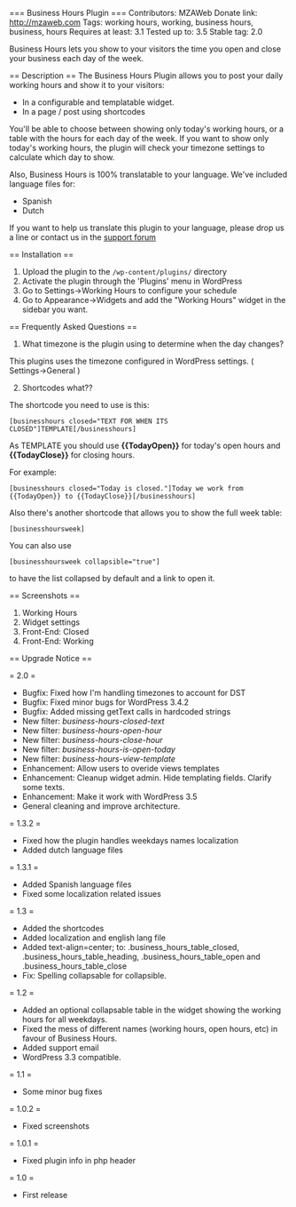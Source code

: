 === Business Hours Plugin  ===
Contributors: MZAWeb
Donate link: http://mzaweb.com
Tags: working hours, working, business hours, business, hours
Requires at least: 3.1
Tested up to: 3.5
Stable tag: 2.0

Business Hours lets you show to your visitors the time you open and close your business each day of the week.

== Description ==
The Business Hours Plugin allows you to post your daily working hours and show it to your visitors:

*	In a configurable and templatable widget.
*	In a page / post using shortcodes

You'll be able to choose between showing only today's working hours, or a table with the hours for each day of the week.
If you want to show only today's working hours, the plugin will check your timezone settings to calculate which day to show.

Also, Business Hours is 100% translatable to your language.
We've included language files for:

*	Spanish
*	Dutch

If you want to help us translate this plugin to your language, please drop us a line or contact us in the [support forum](http://wordpress.org/tags/business-hours-plugin#postform)


== Installation ==

1. Upload the plugin to the `/wp-content/plugins/` directory
2. Activate the plugin through the 'Plugins' menu in WordPress
3. Go to Settings->Working Hours to configure your schedule
4. Go to Appearance->Widgets and add the "Working Hours" widget in the sidebar you want.

== Frequently Asked Questions ==

1. What timezone is the plugin using to determine when the day changes?

This plugins uses the timezone configured in WordPress settings. ( Settings->General )

2. Shortcodes what??

The shortcode you need to use is this:

`[businesshours closed="TEXT FOR WHEN ITS CLOSED"]TEMPLATE[/businesshours]`

As TEMPLATE you should use **{{TodayOpen}}** for today's open hours and **{{TodayClose}}** for closing hours.

For example:

`[businesshours closed="Today is closed."]Today we work from {{TodayOpen}} to {{TodayClose}}[/businesshours]`

Also there's another shortcode that allows you to show the full week table:

`[businesshoursweek]`

You can also use

`[businesshoursweek collapsible="true"]`

to have the list collapsed by default and a link to open it.

== Screenshots ==

1. Working Hours
2. Widget settings
3. Front-End: Closed
4. Front-End: Working

== Upgrade Notice ==

= 2.0 =
* Bugfix: Fixed how I'm handling timezones to account for DST
* Bugfix: Fixed minor bugs for WordPress 3.4.2
* Bugfix: Added missing getText calls in hardcoded strings
* New filter: *business-hours-closed-text*
* New filter: *business-hours-open-hour*
* New filter: *business-hours-close-hour*
* New filter: *business-hours-is-open-today*
* New filter: *business-hours-view-template*
* Enhancement: Allow users to overide views templates
* Enhancement: Cleanup widget admin. Hide templating fields. Clarify some texts.
* Enhancement: Make it work with WordPress 3.5
* General cleaning and improve architecture.

= 1.3.2 =
* Fixed how the plugin handles weekdays names localization
* Added dutch language files

= 1.3.1 =
* Added Spanish language files
* Fixed some localization related issues

= 1.3 =
* Added the shortcodes
* Added localization and english lang file
* Added text-align=center; to: .business_hours_table_closed, .business_hours_table_heading, .business_hours_table_open and .business_hours_table_close
* Fix: Spelling collapsable for collapsible.

= 1.2 =
* Added an optional collapsable table in the widget showing the working hours for all weekdays.
* Fixed the mess of different names (working hours, open hours, etc) in favour of Business Hours.
* Added support email
* WordPress 3.3 compatible.

= 1.1 =
* Some minor bug fixes

= 1.0.2 =
* Fixed screenshots

= 1.0.1 =
* Fixed plugin info in php header

= 1.0 =
* First release